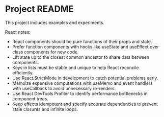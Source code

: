 # Project README

This project includes examples and experiments.

React notes:
- React components should be pure functions of their props and state.
- Prefer function components with hooks like useState and useEffect over class components for new code.
- Lift state up to the closest common ancestor to share data between components.
- Keys in lists must be stable and unique to help React reconcile efficiently.
- Use React.StrictMode in development to catch potential problems early.
- Memoize expensive computations with useMemo and event handlers with useCallback to avoid unnecessary re-renders.
- Use React DevTools Profiler to identify performance bottlenecks in component trees.
- Keep effects idempotent and specify accurate dependencies to prevent stale closures and infinite loops.
